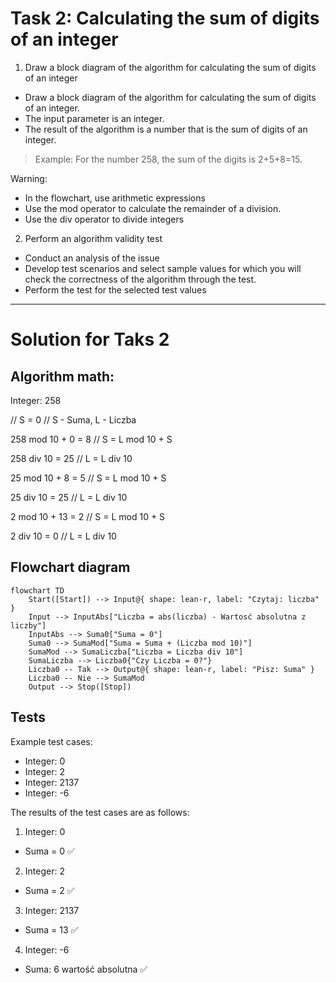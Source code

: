 # Task 2: Calculating the sum of digits of an integer

1. Draw a block diagram of the algorithm for calculating the sum of digits of an integer
* Draw a block diagram of the algorithm for calculating the sum of digits of an integer.
* The input parameter is an integer.
* The result of the algorithm is a number that is the sum of digits of an integer.


> Example:
> For the number 258, the sum of the digits is 2+5+8=15.

Warning:
* In the flowchart, use arithmetic expressions
* Use the mod operator to calculate the remainder of a division.
* Use the div operator to divide integers

2. Perform an algorithm validity test
* Conduct an analysis of the issue
* Develop test scenarios and select sample values for which you will check the
correctness of the algorithm through the test.
* Perform the test for the selected test values

---

# Solution for Taks 2

## Algorithm math:

Integer: 258

// S = 0 // S - Suma, L - Liczba

258 mod 10 + 0 = 8  // S = L mod 10 + S

258 div 10 = 25     // L = L div 10

25 mod 10 + 8 = 5   // S = L mod 10 + S

25 div 10 = 25      // L = L div 10

2 mod 10 + 13 = 2   // S = L mod 10 + S

2 div 10 = 0        // L = L div 10

## Flowchart diagram

```mermaid
flowchart TD
    Start([Start]) --> Input@{ shape: lean-r, label: "Czytaj: liczba" }
    Input --> InputAbs["Liczba = abs(liczba) - Wartosć absolutna z liczby"]
    InputAbs --> Suma0["Suma = 0"]
    Suma0 --> SumaMod["Suma = Suma + (Liczba mod 10)"]
    SumaMod --> SumaLiczba["Liczba = Liczba div 10"]
    SumaLiczba --> Liczba0{"Czy Liczba = 0?"}
    Liczba0 -- Tak --> Output@{ shape: lean-r, label: "Pisz: Suma" }
    Liczba0 -- Nie --> SumaMod
    Output --> Stop([Stop])
```

## Tests

Example test cases:
* Integer: 0
* Integer: 2
* Integer: 2137
* Integer: -6


The results of the test cases are as follows:

1. Integer: 0
* Suma = 0  ✅

2. Integer: 2
* Suma = 2 ✅

3. Integer: 2137
* Suma = 13 ✅

4. Integer: -6
* Suma: 6 wartość absolutna ✅
